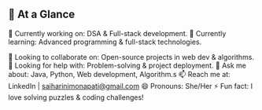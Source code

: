 ## 💫 **At a Glance**

🔭 Currently working on: DSA & Full-stack development.
🌱 Currently learning: Advanced programming & full-stack technologies.

👯 Looking to collaborate on: Open-source projects in web dev & algorithms.
🤔 Looking for help with: Problem-solving & project deployment.
💬 Ask me about: Java, Python, Web development, Algorithm.s
📫 Reach me at: LinkedIn | saiharinimonapati@gmail.com
😄 Pronouns: She/Her
⚡ Fun fact: I love solving puzzles & coding challenges!
